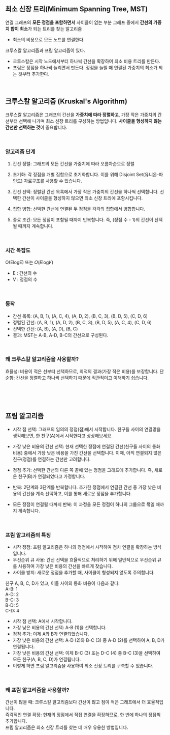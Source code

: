 ## 최소 신장 트리(Minimum Spanning Tree, MST)

연결 그래프의 **모든 정점을 포함하면서** 사이클이 없는 부분 그래프 중에서 **간선의 가중치 합이 최소**가 되는 트리를 찾는 알고리즘

- 최소의 비용으로 모든 노드를 연결한다.


크루스칼 알고리즘과 프림 알고리즘이 있다. 
- 크루스칼은 시작 노드에서부터 하나씩 간선을 확장하여 최소 비용 트리를 만든다.
- 프림은 정점을 하나씩 늘리면서 만든다. 정점을 늘릴 때 연결된 가중치의 최소가 되는 것부터 추가한다.


<br>

## 크루스칼 알고리즘 (Kruskal's Algorithm)
크루스칼 알고리즘은 그래프의 간선을 **가중치에 따라 정렬하고**, 가장 작은 가중치의 간선부터 선택해 나가며 최소 신장 트리를 구성하는 방법입니다. **사이클을 형성하지 않는 간선만 선택하는 것**이 중요합니다.

<br>

### 알고리즘 단계
1. 간선 정렬: 그래프의 모든 간선을 가중치에 따라 오름차순으로 정렬

2. 초기화: 각 정점을 개별 집합으로 초기화합니다. 이를 위해 Disjoint Set(유니온-파인드) 자료구조를 사용할 수 있습니다.

3. 간선 선택: 정렬된 간선 목록에서 가장 작은 가중치의 간선을 하나씩 선택합니다. 선택한 간선이 사이클을 형성하지 않으면 최소 신장 트리에 포함시킵니다.

4. 집합 병합: 선택한 간선에 연결된 두 정점을 각각의 집합에서 병합합니다.

5. 종료 조건: 모든 정점이 포함될 때까지 반복합니다. 즉, (정점 수 - 1)의 간선이 선택될 때까지 계속합니다.

<br>

### 시간 복잡도 
O(ElogE) 또는 𝑂(𝐸log𝑉)
- E : 간선의 수 
- V : 정점의 수

<br>

### 동작
- 간선 목록: (A, B, 1), (A, C, 4), (A, D, 2), (B, C, 3), (B, D, 5), (C, D, 6)
- 정렬된 간선: (A, B, 1), (A, D, 2), (B, C, 3), (B, D, 5), (A, C, 4), (C, D, 6)
- 선택한 간선: (A, B), (A, D), (B, C)
- 결과: MST는 A-B, A-D, B-C의 간선으로 구성된다.


<br>


### 왜 크루스칼 알고리즘을 사용할까?
효율성: 비용이 적은 선부터 선택하므로, 최적의 결과(가장 적은 비용)를 보장합니다.
단순함: 간선을 정렬하고 하나씩 선택하기 때문에 직관적이고 이해하기 쉽습니다.


<br>
<br>
<br>



## 프림 알고리즘
- 시작 점 선택: 그래프의 임의의 정점(점)에서 시작합니다. 친구들 사이의 연결망을 생각해보면, 한 친구(A)에서 시작한다고 상상해보세요.
- 가장 낮은 비용의 간선 선택: 현재 선택한 정점에 연결된 간선(친구들 사이의 통화 비용) 중에서 가장 낮은 비용을 가진 간선을 선택합니다. 이때, 아직 연결되지 않은 친구(정점)를 연결하는 간선만 고려합니다.
- 정점 추가: 선택한 간선의 다른 쪽 끝에 있는 정점을 그래프에 추가합니다. 즉, 새로운 친구(B)가 연결되었다고 가정합니다.

- 반복: 2단계와 3단계를 반복합니다. 추가한 정점에서 연결된 간선 중 가장 낮은 비용의 간선을 계속 선택하고, 이를 통해 새로운 정점을 추가합니다.

- 모든 정점이 연결될 때까지 반복: 이 과정을 모든 정점이 하나의 그룹으로 묶일 때까지 계속합니다.

<br>


### 프림 알고리즘의 특징
- 시작 정점: 프림 알고리즘은 하나의 정점에서 시작하여 점차 연결을 확장하는 방식입니다.
- 우선순위 큐 사용: 간선 선택을 효율적으로 처리하기 위해 일반적으로 우선순위 큐를 사용하여 가장 낮은 비용의 간선을 빠르게 찾습니다.
- 사이클 방지: 새로운 정점을 추가할 때, 사이클이 형성되지 않도록 주의합니다.
  
친구 A, B, C, D가 있고, 이들 사이의 통화 비용이 다음과 같다:  
A-B: 1  
A-D: 2  
B-C: 3  
B-D: 5  
C-D: 4  
- 시작 점 선택: A에서 시작합니다.
- 가장 낮은 비용의 간선 선택: A-B (1)을 선택합니다.
- 정점 추가: 이제 A와 B가 연결되었습니다.
- 가장 낮은 비용의 간선 선택: A-D (2)와 B-C (3) 중 A-D (2)를 선택하여 A, B, D가 연결됩니다.
- 가장 낮은 비용의 간선 선택: 이제 B-C (3) 또는 D-C (4) 중 B-C (3)을 선택하여 모든 친구(A, B, C, D)가 연결됩니다.
- 이렇게 하면 프림 알고리즘을 사용하여 최소 신장 트리를 구축할 수 있습니다.

<br>


### 왜 프림 알고리즘을 사용할까?
간선이 많을 때: 크루스칼 알고리즘보다 간선이 많고 점이 적은 그래프에서 더 효율적입니다.  
즉각적인 연결 확장: 현재의 정점에서 직접 연결을 확장하므로, 한 번에 하나의 정점씩 추가합니다.  
프림 알고리즘은 최소 신장 트리를 찾는 데 매우 유용한 방법입니다.  


